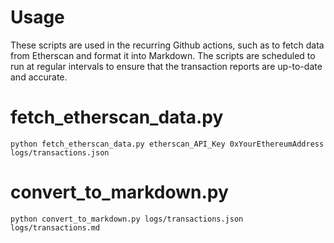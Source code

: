 # Usage

These scripts are used in the recurring Github actions, such as to fetch data from Etherscan and format it into Markdown. The scripts are scheduled to run at regular intervals to ensure that the transaction reports are up-to-date and accurate.




# fetch_etherscan_data.py
```
python fetch_etherscan_data.py etherscan_API_Key 0xYourEthereumAddress logs/transactions.json
```


# convert_to_markdown.py
```
python convert_to_markdown.py logs/transactions.json logs/transactions.md
```